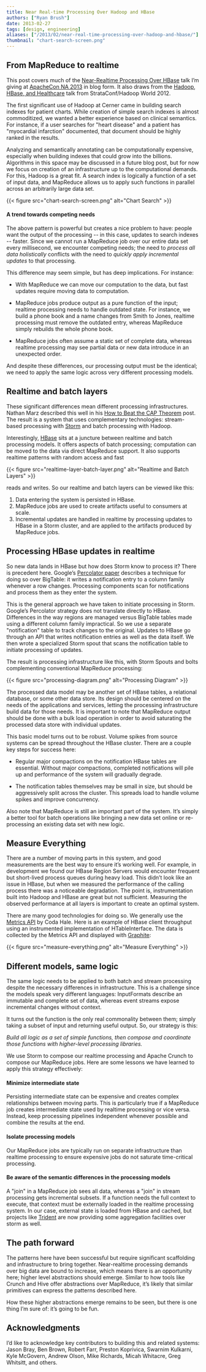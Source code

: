 ```yaml
---
title: Near Real-time Processing Over Hadoop and HBase
authors: ["Ryan Brush"]
date: 2013-02-27
tags: [design, engineering]
aliases: ["/2013/02/near-real-time-processing-over-hadoop-and-hbase/"]
thumbnail: "chart-search-screen.png"
---
```


## From MapReduce to realtime

This post covers much of the [Near-Realtime Processing Over HBase](http://na.apachecon.com/schedule/presentation/161/) talk I’m giving at [ApacheCon NA 2013](http://na.apachecon.com/) in blog form. It also draws from the [Hadoop, HBase, and Healthcare](http://strataconf.com/stratany2012/public/schedule/detail/25387) talk from StrataConf/Hadoop World 2012.

The first significant use of Hadoop at Cerner came in building search indexes for patient charts. While creation of simple search indexes is almost commoditized, we wanted a better experience based on clinical semantics. For instance, if a user searches for "heart disease" and a patient has "myocardial infarction" documented, that document should be highly ranked in the results.

Analyzing and semantically annotating can be computationally expensive, especially when building indexes that could grow into the billions. Algorithms in this space may be discussed in a future blog post, but for now we focus on creation of an infrastructure up to the computational demands. For this, Hadoop is a great fit. A search index is logically a function of a set of input data, and MapReduce allows us to apply such functions in parallel across an arbitrarily large data set.

{{< figure src="chart-search-screen.png" alt="Chart Search" >}}

#### A trend towards competing needs

The above pattern is powerful but creates a nice problem to have: people want the output of the processing -- in this case, updates to search indexes -- faster. Since we cannot run a MapReduce job over our entire data set every millisecond, we encounter competing needs; the need to _process all data holistically_ conflicts with the need to _quickly apply incremental updates_ to that processing.

This difference may seem simple, but has deep implications.  For instance:

* With MapReduce we can move our computation to the data, but fast updates require moving data to computation.

* MapReduce jobs produce output as a pure function of the input; realtime processing needs to handle outdated state. For instance, we build a phone book and a name changes from Smith to Jones, realtime processing must remove the outdated entry, whereas MapReduce simply rebuilds the whole phone book.

* MapReduce jobs often assume a static set of complete data, whereas realtime processing may see partial data or new data introduce in an unexpected order.

And despite these differences, our processing output must be the identical; we need to apply the same logic across very different processing models.

## Realtime and batch layers

These significant differences mean different processing infrastructures. Nathan Marz described this well in his [How to Beat the CAP Theorem](http://nathanmarz.com/blog/how-to-beat-the-cap-theorem.html) post. The result is a system that uses complementary technologies: stream-based processing with [Storm](http://storm-project.net/") and batch processing with Hadoop.

Interestingly, [HBase](http://hbase.apache.org/") sits at a juncture between realtime and batch processing models. It offers aspects of batch processing; computation can be moved to the data via direct MapReduce support. It also supports realtime patterns with random access and fast

{{< figure src="realtime-layer-batch-layer.png" alt="Realtime and Batch Layers" >}}

reads and writes. So our realtime and batch layers can be viewed like this:

1. Data entering the system is persisted in HBase.
2. MapReduce jobs are used to create artifacts useful to consumers at scale.
3. Incremental updates are handled in realtime by processing updates to HBase in a Storm cluster, and are applied to the artifacts produced by MapReduce jobs.

## Processing HBase updates in realtime

So new data lands in HBase but how does Storm know to process it? There is precedent here. Google’s [Percolator paper](http://research.google.com/pubs/pub36726.html) describes a technique for doing so over BigTable: it writes a notification entry to a column family whenever a row changes. Processing components scan for notifications and process them as they enter the system.

This is the general approach we have taken to initiate processing in Storm. Google’s Percolator strategy does not translate directly to HBase. Differences in the way regions are managed versus BigTable tables made using a different column family impractical. So we use a separate "notification" table to track changes to the original.  Updates to HBase go through an API that writes notification entries as well as the data itself. We then wrote a specialized Storm spout that scans the notification table to initiate processing of updates.

The result is processing infrastructure like this, with Storm Spouts and bolts complementing conventional MapReduce processing:

{{< figure src="processing-diagram.png" alt="Processing Diagram" >}}

The processed data model may be another set of HBase tables, a relational database, or some other data store. Its design should be centered on the needs of the applications and services, letting the processing infrastructure build data for those needs. It is important to note that MapReduce output should be done with a bulk load operation in order to avoid saturating the processed data store with individual updates.

This basic model turns out to be robust. Volume spikes from source systems can be spread throughout the HBase cluster. There are a couple key steps for success here:

* Regular major compactions on the notification HBase tables are essential. Without major compactions, completed notifications will pile up and performance of the system will gradually degrade.

* The notification tables themselves may be small in size, but should be aggressively split across the cluster. This spreads load to handle volume spikes and improve concurrency.

Also note that MapReduce is still an important part of the system. It’s simply a better tool for batch operations like bringing a new data set online or re-processing an existing data set with new logic.

## Measure Everything

There are a number of moving parts in this system, and good measurements are the best way to ensure it’s working well. For example, in development we found our HBase Region Servers would encounter frequent but short-lived process queues during heavy load. This didn’t look like an issue in HBase, but when we measured the performance of the calling process there was a noticeable degradation. The point is, instrumentation built into Hadoop and HBase are great but not sufficient. Measuring the observed performance at all layers is important to create an optimal system.

There are many good technologies for doing so. We generally use the [Metrics API](https://github.com/codahale/metrics) by Coda Hale. Here is an example of HBase client throughput using an instrumented implementation of HTableInterface. The data is collected by the Metrics API and displayed with [Graphite](http://graphite.wikidot.com/):

{{< figure src="measure-everything.png" alt="Measure Everything" >}}

## Different models, same logic

The same logic needs to be applied to both batch and stream processing despite the necessary differences in infrastructure. This is a challenge since the models speak very different languages: InputFormats describe an immutable and complete set of data, whereas event streams expose incremental changes without context.

It turns out the function is the only real commonality between them; simply taking a subset of input and returning useful output. So, our strategy is this:

_Build all logic as a set of simple functions, then compose and coordinate those functions with higher-level processing libraries._

We use Storm to compose our realtime processing and Apache Crunch to compose our MapReduce jobs. Here are some lessons we have learned to apply this strategy effectively:

#### Minimize intermediate state

Persisting intermediate state can be expensive and creates complex relationships between moving parts. This is particularly true if a MapReduce job creates intermediate state used by realtime processing or vice versa. Instead, keep processing pipelines independent whenever possible and combine the results at the end.

#### Isolate processing models

Our MapReduce jobs are typically run on separate infrastructure than realtime processing to ensure expensive jobs do not saturate time-critical processing.

#### Be aware of the semantic differences in the processing models

A "join" in a MapReduce job sees all data, whereas a "join" in stream processing gets incremental subsets. If a function needs the full context to execute, that context must be externally loaded in the realtime processing system. In our case, external state is loaded from HBase and cached, but projects like [Trident](http://engineering.twitter.com/2012/08/trident-high-level-abstraction-for.html) are now providing some aggregation facilities over storm as well.

## The path forward

The patterns here have been successful but require significant scaffolding and infrastructure to bring together. Near-realtime processing demands over big data are bound to increase, which means there is an opportunity here; higher level abstractions should emerge. Similar to how tools like Crunch and Hive offer abstractions over MapReduce, it’s likely that similar primitives can express the patterns described here.

How these higher abstractions emerge remains to be seen, but there is one thing I’m sure of: it’s going to be fun.

## Acknowledgments

I’d like to acknowledge key contributors to building this and related systems: Jason Bray, Ben Brown, Robert Farr, Preston Koprivica, Swarnim Kulkarni, Kyle McGovern, Andrew Olson, Mike Richards, Micah Whitacre, Greg Whitsitt, and others.
